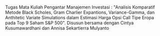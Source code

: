 Tugas Mata Kuliah Pengantar Manajemen Investasi : "Analisis Komparatif Metode Black Scholes, Gram Charlier Expantions, Variance-Gamma, dan Anthitetic Variate Simulations dalam Estimasi Harga Opsi Call Tipe Eropa pada
Top 9 Saham S&P 500". Disusun bersama dengan Cintya Kusumawardhani dan Annisa Sekartierra Mulyanto
